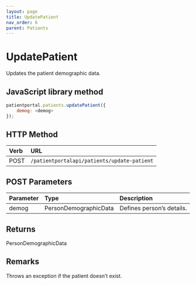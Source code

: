 ```yaml
---
layout: page
title: UpdatePatient
nav_order: 6
parent: Patients
---
```


# UpdatePatient

Updates the patient demographic data.

## JavaScript library method

```javascript
patientportal.patients.updatePatient({
    demog: <demog>
});
```

## HTTP Method

| Verb | URL                                               |
|:-----|:--------------------------------------------------|
| POST | `/patientportalapi/patients/update-patient` |

## POST Parameters

| Parameter | Type   | Description                                                 |
|:----------|:-------|:------------------------------------------------------------|
| demog | PersonDemographicData | Defines person’s details. |

## Returns

PersonDemographicData

## Remarks

Throws an exception if the patient doesn’t exist.
